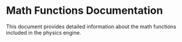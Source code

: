 # Math Functions Documentation

This document provides detailed information about the math functions included in the physics engine.
